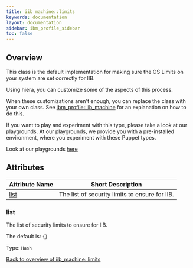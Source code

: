 ```yaml
---
title: iib machine::limits
keywords: documentation
layout: documentation
sidebar: ibm_profile_sidebar
toc: false
---
```

## Overview

This class is the default implementation for making sure the OS Limits on your system are set correctly for IIB.

Using hiera, you can customize some of the aspects of this process.

When these customizations aren't enough, you can replace the class with your own class. See [ibm_profile::iib_machine](./iib_machine.html) for an explanation on how to do this.





If you want to play and experiment with this type, please take a look at our playgrounds. At our playgrounds, 
we provide you with a pre-installed environment, where you experiment with these Puppet types.

Look at our playgrounds [here](/playgrounds#mq)

## Attributes



Attribute Name                    | Short Description                              |
--------------------------------- | ---------------------------------------------- |
[list](#iib_machine::limits_list) | The list of security limits to ensure for IIB. |




### list<a name='iib_machine::limits_list'>

The list of security limits to ensure for IIB.

The default is: `{}`


Type: `Hash`


[Back to overview of iib_machine::limits](#attributes)
